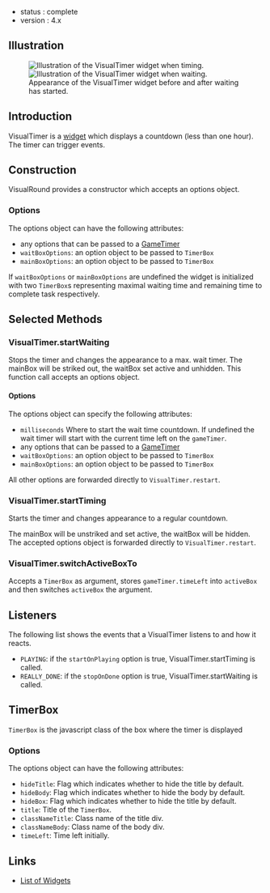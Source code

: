  - status : complete
 - version : 4.x

## Illustration
<figure>
  <img src="http://nodegame.org/images/wiki/VisualTimer.png" alt="Illustration of the VisualTimer widget when timing.">
  <img src="http://nodegame.org/images/wiki/VisualTimerWaiting.png" alt="Illustration of the VisualTimer widget when waiting.">

  <br>
  <figcaption>Appearance of the VisualTimer widget before and after waiting has started.</figcaption>
</figure>


## Introduction

VisualTimer is a [widget](widgets-api) which displays a countdown
(less than one hour). The timer can trigger events.


## Construction

VisualRound provides a constructor which accepts an options object.

### Options

The options object can have the following attributes:
- any options that can be passed to a [GameTimer](gametimer-api)
- `waitBoxOptions`: an option object to be passed to `TimerBox`
- `mainBoxOptions`: an option object to be passed to `TimerBox`

If `waitBoxOptions` or `mainBoxOptions` are undefined the widget is
initialized with two `TimerBox`s representing maximal waiting time and
remaining time to complete task respectively.

## Selected Methods

### VisualTimer.startWaiting

Stops the timer and changes the appearance to a max. wait timer.
The mainBox will be striked out, the waitBox set active and unhidden. 
This function call accepts an options object. 

#### Options

The options object can specify the following attributes:

- `milliseconds` Where to start the wait time countdown. If undefined
the wait timer will start with the current time left on the
`gameTimer`.
- any options that can be passed to a [GameTimer](gametimer-api)
- `waitBoxOptions`: an option object to be passed to `TimerBox`
- `mainBoxOptions`: an option object to be passed to `TimerBox`

All other options are forwarded directly to `VisualTimer.restart`.

### VisualTimer.startTiming

Starts the timer and changes appearance to a regular countdown. 

The mainBox will be unstriked and set active, the waitBox will be
hidden. The accepted options object is forwarded directly to
`VisualTimer.restart`.


### VisualTimer.switchActiveBoxTo

Accepts a `TimerBox` as argument, stores `gameTimer.timeLeft` into
`activeBox` and then switches `activeBox` the argument.

## Listeners

The following list shows the events that a VisualTimer listens to and
how it reacts.

- `PLAYING`: if the `startOnPlaying` option is true,
  VisualTimer.startTiming is called.
- `REALLY_DONE`: if the `stopOnDone` option is true,
  VisualTimer.startWaiting is called.

## TimerBox

`TimerBox` is the javascript class of the box where the timer is displayed

### Options

The options object can have the following attributes:

- `hideTitle`: Flag which indicates whether to hide the title by default.
- `hideBody`: Flag which indicates whether to hide the body by default.
- `hideBox`: Flag which indicates whether to hide the title by default.
- `title`: Title of the `TimerBox`.
- `classNameTitle`: Class name of the title div.
- `classNameBody`: Class name of the body div.
- `timeLeft`: Time left initially.

## Links

- [List of Widgets](Widgets-v4)
